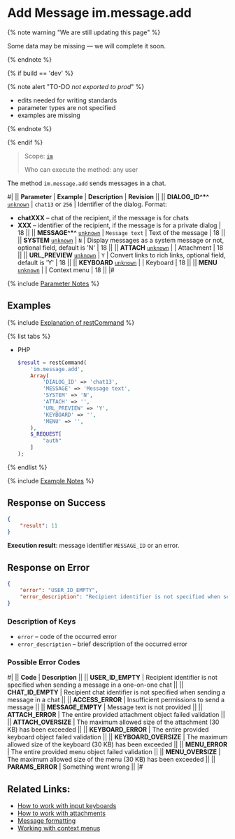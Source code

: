 # Add Message im.message.add

{% note warning "We are still updating this page" %}

Some data may be missing — we will complete it soon.

{% endnote %}

{% if build == 'dev' %}

{% note alert "TO-DO _not exported to prod_" %}

- edits needed for writing standards
- parameter types are not specified
- examples are missing

{% endnote %}

{% endif %}

> Scope: [`im`](../../scopes/permissions.md)
>
> Who can execute the method: any user

The method `im.message.add` sends messages in a chat.

#|
|| **Parameter** | **Example** | **Description** | **Revision** ||
|| **DIALOG_ID^*^**
[`unknown`](../../data-types.md) | `chat13`
or
`256` | Identifier of the dialog. Format:
- **chatXXX** – chat of the recipient, if the message is for chats
- **XXX** – identifier of the recipient, if the message is for a private dialog | 18 ||
|| **MESSAGE^*^**
[`unknown`](../../data-types.md) | `Message text` | Text of the message | 18 ||
|| **SYSTEM**
[`unknown`](../../data-types.md) | `N` | Display messages as a system message or not, optional field, default is 'N' | 18 ||
|| **ATTACH**
[`unknown`](../../data-types.md) | | Attachment | 18 ||
|| **URL_PREVIEW**
[`unknown`](../../data-types.md) | `Y` | Convert links to rich links, optional field, default is 'Y' | 18 ||
|| **KEYBOARD**
[`unknown`](../../data-types.md) | | Keyboard | 18 ||
|| **MENU**
[`unknown`](../../data-types.md) | | Context menu | 18 ||
|#

{% include [Parameter Notes](../../../_includes/required.md) %}

## Examples

{% include [Explanation of restCommand](../_includes/rest-command.md) %}

{% list tabs %}

- PHP

    ```php
    $result = restCommand(
        'im.message.add',
        Array(
            'DIALOG_ID' => 'chat13',
            'MESSAGE' => 'Message text',
            'SYSTEM' => 'N',
            'ATTACH' => '',
            'URL_PREVIEW' => 'Y',
            'KEYBOARD' => '',
            'MENU' => '',
        ),
        $_REQUEST[
            "auth"
        ]
    );
    ```

{% endlist %}

{% include [Example Notes](../../../_includes/examples.md) %}

## Response on Success

```json
{
    "result": 11
}
```

**Execution result**: message identifier `MESSAGE_ID` or an error.

## Response on Error

```json
{
    "error": "USER_ID_EMPTY",
    "error_description": "Recipient identifier is not specified when sending a message in a one-on-one chat"
}
```

### Description of Keys

- `error` – code of the occurred error
- `error_description` – brief description of the occurred error

### Possible Error Codes

#|
|| **Code** | **Description** ||
|| **USER_ID_EMPTY** | Recipient identifier is not specified when sending a message in a one-on-one chat ||
|| **CHAT_ID_EMPTY** | Recipient chat identifier is not specified when sending a message in a chat ||
|| **ACCESS_ERROR** | Insufficient permissions to send a message ||
|| **MESSAGE_EMPTY** | Message text is not provided ||
|| **ATTACH_ERROR** | The entire provided attachment object failed validation ||
|| **ATTACH_OVERSIZE** | The maximum allowed size of the attachment (30 KB) has been exceeded ||
|| **KEYBOARD_ERROR** | The entire provided keyboard object failed validation ||
|| **KEYBOARD_OVERSIZE** | The maximum allowed size of the keyboard (30 KB) has been exceeded ||
|| **MENU_ERROR** | The entire provided menu object failed validation ||
|| **MENU_OVERSIZE** | The maximum allowed size of the menu (30 KB) has been exceeded ||
|| **PARAMS_ERROR** | Something went wrong ||
|#

## Related Links:

- [How to work with input keyboards](.)
- [How to work with attachments](.)
- [Message formatting](.)
- [Working with context menus](.)